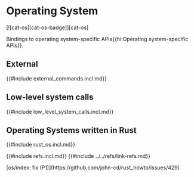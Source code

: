# Operating System

[![cat-os][cat-os-badge]][cat-os]

Bindings to operating system-specific APIs{{hi:Operating system-specific APIs}}.

## External

{{#include external_commands.incl.md}}

## Low-level system calls

{{#include low_level_system_calls.incl.md}}

## Operating Systems written in Rust

{{#include rust_os.incl.md}}

{{#include refs.incl.md}}
{{#include ../../refs/link-refs.md}}

<div class="hidden">
[os/index: fix (P1)](https://github.com/john-cd/rust_howto/issues/429)

</div>

